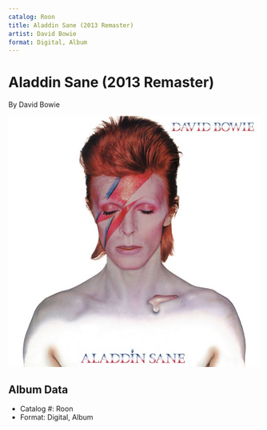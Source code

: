 ```yaml
---
catalog: Roon
title: Aladdin Sane (2013 Remaster)
artist: David Bowie
format: Digital, Album
---
```


# Aladdin Sane (2013 Remaster)

By David Bowie

![](../../assets/albumcovers/David_Bowie-Aladdin_Sane_2013_Remaster.png)

## Album Data

- Catalog #: Roon
- Format: Digital, Album

